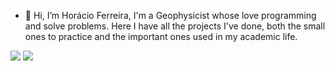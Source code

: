 - 👋 Hi, I’m Horácio Ferreira, 
I'm a Geophysicist whose love programming and solve problems. Here I have all the projects I've done, both the small ones to practice and the important ones used in my academic life.


<div> 
  <a href = "mailto:contatorafaballerini@gmail.com"><img src="https://img.shields.io/badge/-Gmail-%23333?style=for-the-badge&logo=gmail&logoColor=white" target="_blank"></a>
  <a href="https://www.linkedin.com/in/horácio-santiago-ribeiro-ferreira/" target="_blank"><img src="https://img.shields.io/badge/-LinkedIn-%230077B5?style=for-the-badge&logo=linkedin&logoColor=white" target="_blank"></a> 
 

 
</div>


<!---
horaciosrf/horaciosrf is a ✨ special ✨ repository because its `README.md` (this file) appears on your GitHub profile.
You can click the Preview link to take a look at your changes.
--->
